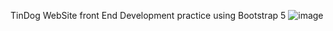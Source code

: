 TinDog WebSite front End Development practice using Bootstrap 5
![image](https://user-images.githubusercontent.com/51352120/205702200-8fb7e9b6-266f-44e9-9467-ad61c10dd3f4.png)
